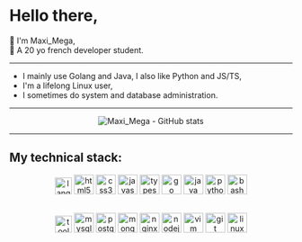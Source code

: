 <div id="header" align="left">
  <h1>Hello there,</h1>

👋 I'm Maxi_Mega,\
📌 A 20 yo french developer student.
</div>

<hr />

- I mainly use Golang and Java, I also like Python and JS/TS,
- I'm a lifelong Linux user,
- I sometimes do system and database administration.

<hr />

<div id="stats" align="center">
  <img alt="Maxi_Mega - GitHub stats" src="https://github-readme-stats.vercel.app/api?username=Maxi-Mega&custom_title=My%20GitHub%20Stats:&show_icons=true&hide_border=true&hide=stars&theme=react" />
</div>

<hr />

## My technical stack:

<div id="icons" align="center" style="margin-bottom: 30px">
    <img alt="languages" height="30px" src="https://img.shields.io/badge/-⬖ Languages-61d9fa"/>
    <img alt="html5" height="35px" width="35px" src="https://cdn.jsdelivr.net/gh/devicons/devicon/icons/html5/html5-plain.svg" />
    <img alt="css3" height="35px" width="35px" src="https://cdn.jsdelivr.net/gh/devicons/devicon/icons/css3/css3-plain.svg" />
    <img alt="javascript" height="35px" width="35px" src="https://cdn.jsdelivr.net/gh/devicons/devicon/icons/javascript/javascript-plain.svg" />
    <img alt="typescript" height="35px" width="35px" src="https://cdn.jsdelivr.net/gh/devicons/devicon/icons/typescript/typescript-plain.svg" />
    <img alt="go" height="35px" width="35px" src="https://cdn.jsdelivr.net/gh/devicons/devicon/icons/go/go-original-wordmark.svg" />
    <img alt="java" height="35px" width="35px" src="https://cdn.jsdelivr.net/gh/devicons/devicon/icons/java/java-original.svg" />
    <img alt="python" height="35px" width="35px" src="https://cdn.jsdelivr.net/gh/devicons/devicon/icons/python/python-original.svg" />
    <img alt="bash" height="35px" width="35px" src="https://cdn.jsdelivr.net/gh/devicons/devicon/icons/bash/bash-original.svg" />
</div>

<div id="Tools" align="center">
    <img alt="tools" height="30px" src="https://img.shields.io/badge/-⬖ Tools-61d9fa"/>
    <img alt="mysql" height="35px" width="35px" src="https://cdn.jsdelivr.net/gh/devicons/devicon/icons/mysql/mysql-original.svg" />
    <img alt="postgresql" height="35px" width="35px" src="https://cdn.jsdelivr.net/gh/devicons/devicon/icons/postgresql/postgresql-plain.svg" />
    <img alt="mongodb" height="35px" width="35px" src="https://cdn.jsdelivr.net/gh/devicons/devicon/icons/mongodb/mongodb-original.svg" />
    <img alt="nginx" height="35px" width="35px" src="https://cdn.jsdelivr.net/gh/devicons/devicon/icons/nginx/nginx-original.svg" />
    <img alt="nodejs" height="35px" width="35px" src="https://cdn.jsdelivr.net/gh/devicons/devicon/icons/nodejs/nodejs-original.svg" />
    <img alt="vim" height="35px" width="35px" src="https://cdn.jsdelivr.net/gh/devicons/devicon/icons/vim/vim-plain.svg" />
    <img alt="git" height="35px" width="35px" src="https://cdn.jsdelivr.net/gh/devicons/devicon/icons/git/git-original.svg" />
    <img alt="linux" height="35px" width="35px" src="https://cdn.jsdelivr.net/gh/devicons/devicon/icons/linux/linux-original.svg" />
</div>
